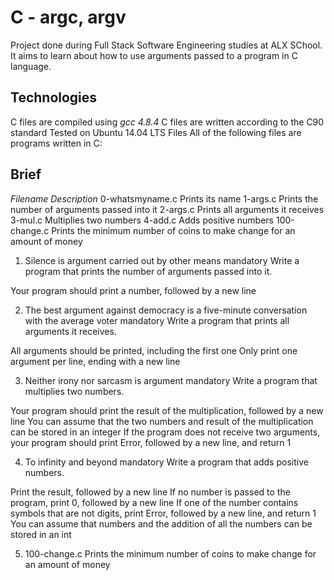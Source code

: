 # C - argc, argv

Project done during Full Stack Software Engineering studies at ALX SChool. It aims to learn about how to use arguments passed to a program in C language.

## Technologies
C files are compiled using *gcc 4.8.4*
C files are written according to the C90 standard
Tested on Ubuntu 14.04 LTS
Files
All of the following files are programs written in C:

## Brief
*Filename*	*Description*
0-whatsmyname.c	Prints its name
1-args.c	Prints the number of arguments passed into it
2-args.c	Prints all arguments it receives
3-mul.c	Multiplies two numbers
4-add.c	Adds positive numbers
100-change.c	Prints the minimum number of coins to make change for an amount of money

1. Silence is argument carried out by other means
mandatory
Write a program that prints the number of arguments passed into it.

Your program should print a number, followed by a new line

2. The best argument against democracy is a five-minute conversation with the average voter
mandatory
Write a program that prints all arguments it receives.

All arguments should be printed, including the first one
Only print one argument per line, ending with a new line

3. Neither irony nor sarcasm is argument
mandatory
Write a program that multiplies two numbers.

Your program should print the result of the multiplication, followed by a new line
You can assume that the two numbers and result of the multiplication can be stored in an integer
If the program does not receive two arguments, your program should print Error, followed by a new line, and return 1

4. To infinity and beyond
mandatory
Write a program that adds positive numbers.

Print the result, followed by a new line
If no number is passed to the program, print 0, followed by a new line
If one of the number contains symbols that are not digits, print Error, followed by a new line, and return 1
You can assume that numbers and the addition of all the numbers can be stored in an int

5. 100-change.c	Prints the minimum number of coins to make change for an amount of money
